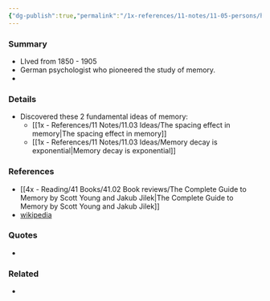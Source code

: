 ```yaml
---
{"dg-publish":true,"permalink":"/1x-references/11-notes/11-05-persons/hermann-ebinghaus/","dgShowBacklinks":false}
---
```



### Summary
- LIved from 1850 - 1905
- German psychologist who pioneered the study of memory.
- 
### Details
- Discovered these 2 fundamental ideas of memory:
	- [[1x - References/11 Notes/11.03 Ideas/The spacing effect in memory\|The spacing effect in memory]]
	- [[1x - References/11 Notes/11.03 Ideas/Memory decay is exponential\|Memory decay is exponential]]

### References
- [[4x - Reading/41 Books/41.02 Book reviews/The Complete Guide to Memory by Scott Young and Jakub Jilek\|The Complete Guide to Memory by Scott Young and Jakub Jilek]]
- [wikipedia](https://en.wikipedia.org/wiki/Hermann_Ebbinghaus)

### Quotes
- 

### Related
- 